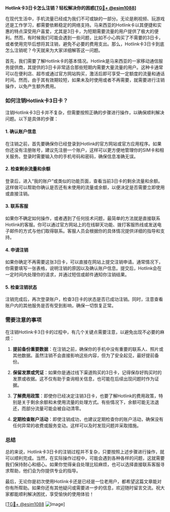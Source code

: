 **Hotlink卡3日卡怎么注销？轻松解决你的困惑[[TG💪+ @esim1088](https://t.me/s/esim1088)]**

在现代生活中，手机流量已经成为我们不可或缺的一部分。无论是刷视频、玩游戏还是工作学习，都需要依赖稳定的网络支持。马来西亚的Hotlink卡以其便捷和实惠的特点深受用户喜爱，尤其是3日卡，为短期需要流量的用户提供了极大的便利。然而，有时候我们可能会遇到一些问题，比如不小心购买了不需要的3日卡，或者使用完毕后想将其注销，避免不必要的费用支出。那么，Hotlink卡3日卡到底怎么注销呢？今天就来为大家详细解答这一问题。

首先，我们需要了解Hotlink卡的基本情况。Hotlink是马来西亚的一家移动通信服务提供商，其提供的3日卡非常适合那些短期内需要大量流量的用户。这种卡通常可以在便利店、超市或通过官方网站购买，激活后即可享受一定额度的流量和通话时间。然而，由于其有效期较短，如果未及时使用或者不再需要，就需要进行注销操作，以免产生额外费用。

### 如何注销Hotlink卡3日卡？

注销Hotlink卡3日卡并不复杂，但需要按照正确的步骤进行操作，以确保顺利解决问题。以下是具体的步骤：

#### 1. **确认账户信息**
   在注销之前，首先要确保你已经登录到Hotlink的官方网站或官方应用程序。如果你还没有注册账号，建议先注册一个账户，这样可以更方便地管理你的SIM卡和相关服务。登录时需要输入你的手机号码和密码，确保信息准确无误。

#### 2. **检查剩余流量和余额**
   登录后，进入“我的账户”或类似的功能页面，查看当前3日卡的剩余流量和余额。这样做可以帮助你确认是否还有未使用的流量或余额，以便决定是否需要立即使用或直接注销。

#### 3. **联系客服**
   如果你不确定如何操作，或者遇到了任何技术问题，最简单的方法就是直接联系Hotlink的客服。你可以通过官方网站上的在线聊天功能、拨打客服热线或发送电子邮件的方式与他们取得联系。客服人员会根据你的具体情况提供详细的指导和支持。

#### 4. **申请注销**
   如果你确定不再需要这张3日卡，可以直接在网站上提交注销申请。通常情况下，你需要填写一张表格，说明注销的原因以及确认账户信息。提交后，Hotlink会在一定时间内处理你的请求，并通过短信或邮件通知你注销结果。

#### 5. **检查注销状态**
   注销完成后，再次登录账户，检查3日卡的状态是否已成功注销。同时，注意查看账户内的其他服务是否有受到影响，确保一切恢复正常。

### 需要注意的事项

在注销Hotlink卡3日卡的过程中，有几个关键点需要注意，以避免出现不必要的麻烦：

1. **提前备份重要数据**：在注销之前，确保你的手机中没有重要的联系人、照片或其他数据。虽然注销不会直接影响这些内容，但为了安全起见，最好提前备份。
   
2. **保留发票或凭证**：如果你是通过线下渠道购买的3日卡，记得保存好购买时的发票或收据。这不仅有助于查询相关信息，也可能在后续出现问题时作为证据。

3. **了解费用政策**：即使你已经决定注销3日卡，也要了解Hotlink的费用政策，特别是关于剩余余额和未使用流量的处理方式。有些情况下，余额可能无法退还，而部分流量可能会被自动清零。

4. **定期检查账户活动**：即使注销成功，也建议定期检查你的账户活动，确保没有任何异常的收费或服务变动。这样可以及时发现问题并采取措施。

### 总结

总的来说，Hotlink卡3日卡的注销过程并不复杂，只要按照上述步骤进行操作，就可以顺利完成。当然，在实际操作过程中，可能会遇到各种各样的问题，这就需要我们保持耐心和细心。如果你觉得亲自处理比较麻烦，也可以选择直接联系客服寻求帮助，他们会为你提供专业的指导。

最后，无论你是初次使用Hotlink卡还是已经是一位老用户，都希望这篇文章能对你有所帮助。如果你还有其他疑问或需要进一步的信息，欢迎随时留言交流。祝大家都能顺利解决困扰，享受愉快的使用体验！

[[TG💪+ @esim1088](https://t.me/s/esim1088) ![Image](https://i.postimg.cc/4NQfJmqS/Snipaste-2025-05-13-00-14-12.png)]